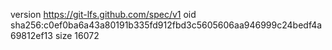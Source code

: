 version https://git-lfs.github.com/spec/v1
oid sha256:c0ef0ba6a43a80191b335fd912fbd3c5605606aa946999c24bedf4a69812ef13
size 16072
